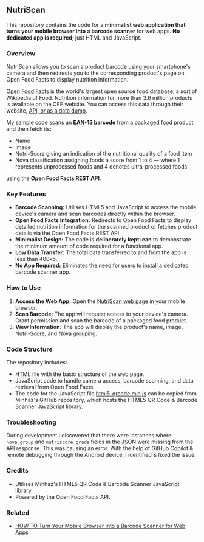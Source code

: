 ## NutriScan

This repository contains the code for a **minimalist web application that turns your mobile browser into a barcode scanner** for web apps. **No dedicated app is required**; just HTML and JavaScript.

### Overview

NutriScan allows you to scan a product barcode using your smartphone's camera and then redirects you to the corresponding product's page on Open Food Facts to display nutrition information.

[Open Food Facts](https://world.openfoodfacts.org/) is the world's largest open source food database, a sort of Wikipedia of Food. Nutrition information for more than 3.6 million products is available on the OFF website. You can access this data through their website, [API, or as a data dump](https://world.openfoodfacts.org/data).

My sample code scans an **EAN-13 barcode** from a packaged food product and then fetch its:
*   Name
*   Image
*   Nutri-Score giving an indication of the nutritional quality of a food item
*   Nova classification assigning foods a score from 1 to 4 — where 1 represents unprocessed foods and 4 denotes ultra-processed foods

using the **Open Food Facts REST API**.

### Key Features

*   **Barcode Scanning:** Utilises HTML5 and JavaScript to access the mobile device's camera and scan barcodes directly within the browser.
*   **Open Food Facts Integration:** Redirects to Open Food Facts to display detailed nutrition information for the scanned product or fetches product details via the Open Food Facts REST API.
*   **Minimalist Design:** The code is **deliberately kept lean** to demonstrate the minimum amount of code required for a functional app.
*   **Low Data Transfer:** The total data transferred to and from the app is less than 400kb.
*   **No App Required:** Eliminates the need for users to install a dedicated barcode scanner app.

### How to Use

1.  **Access the Web App:** Open the [NutriScan web page](https://mvark.pages.dev/NutriScan) in your mobile browser.
2.  **Scan Barcode:** The app will request access to your device's camera. Grant permission and scan the barcode of a packaged food product.
3.  **View Information:** The app will display the product's name, image, Nutri-Score, and Nova grouping.

### Code Structure

The repository includes:

*   HTML file with the basic structure of the web page.
*   JavaScript code to handle camera access, barcode scanning, and data retrieval from Open Food Facts.
*   The code for the JavaScript file [html5-qrcode.min.js](https://github.com/mebjas/html5-qrcode/blob/master/minified/html5-qrcode.min.js) can be copied from Minhaz's GitHub repository, which hosts the HTML5 QR Code & Barcode Scanner JavaScript library.

### Troubleshooting

During development I discovered that there were instances where `nova_group` and `nutriscore_grade` fields in the JSON were missing from the API response. This was causing an error. With the help of GitHub Copilot & remote debugging through the Android device, I identified & fixed the issue.

### Credits

*   Utilises Minhaz's HTML5 QR Code & Barcode Scanner JavaScript library.
*   Powered by the Open Food Facts API.

### Related

*   [HOW TO Turn Your Mobile Browser into a Barcode Scanner for Web Apps](https://mvark.blogspot.com/2024/01/how-to-turn-your-mobile-browser-into.html)
